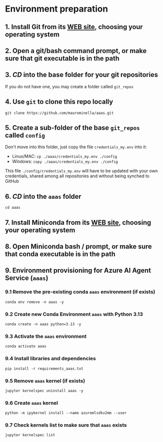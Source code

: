 # Environment preparation

## 1. Install Git from its [WEB site](https://git-scm.com/downloads), choosing your operating system

## 2. Open a git/bash command prompt, or make sure that git executable is in the path

## 3. ***CD*** into the base folder for your git repositories
If you do not have one, you may create a folder called `git_repos`

## 4. Use `git` to clone this repo locally
```git clone https://github.com/maurominella/aaas.git```

## 5. Create a sub-folder of the base `git_repos` called `config`
Don't move into this folder, just copy the file `credentials_my.env` into it:
- Linux/MAC: ```cp ./aaas/credentials_my.env ./config```
- Windows: ```copy ./aaas/credentials_my.env ./config```

This file `./config/credentials_my.env` will have to be updated with your own credentials, shared among all repositories and without being synched to GitHub

## 6. ***CD*** into the `aaas` folder
```cd aaas```

## 7. Install Miniconda from its [WEB site](https://www.anaconda.com/docs/getting-started/miniconda/install), choosing your operating system

## 8. Open Miniconda bash / prompt, or make sure that conda executable is in the path

## 9. Environment provisioning for Azure AI Agent Service (`aaas`)

### 9.1 Remove the pre-existing conda `aaas` environment (if exists)
```conda env remove -n aaas -y```

### 9.2 Create new Conda Environment `aaas` with Python 3.13
```conda create -n aaas python=3.13 -y```

### 9.3 Activate the `aaas` environment
```conda activate aaas```

### 9.4 Install libraries and dependencies
```pip install -r requirements_aaas.txt```

### 9.5 Remove `aaas` kernel (if exists)
```jupyter kernelspec uninstall aaas -y```

### 9.6 Create `aaas` kernel 
```python -m ipykernel install --name azuremlsdkv2mm --user```

### 9.7 Check kernels list to make sure that `aaas` exists
```jupyter kernelspec list```
